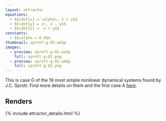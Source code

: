 ```yaml
---
layout: attractor
equations:
  - $$\dot{x} = \alpha\, x + z$$
  - $$\dot{y} = x\, z - y$$
  - $$\dot{z} = -x + y$$
constants:
  - $$\alpha = 0.4$$
thumbnail: sprott-g-01.webp
images:
  - preview: sprott-g-01.webp
    full: sprott-g-01.png
  - preview: sprott-g-02.webp
    full: sprott-g-02.png
---
```

This is case G of the 19 most simple nonlinear dynamical systems found by J.C. Sprott.
Find more details on them and the first case A [here](../sprott-a).


## Renders

{% include attractor_details.html %}
